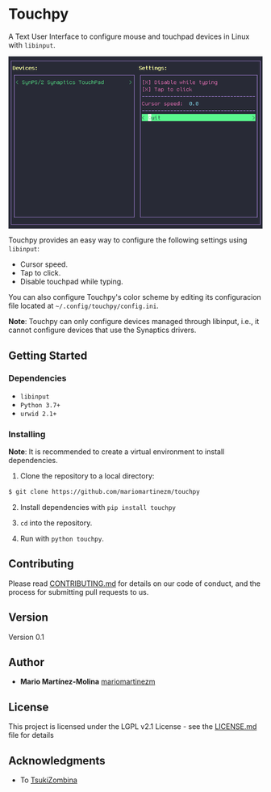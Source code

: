 # Touchpy

A Text User Interface to configure mouse and touchpad devices in Linux with `libinput`.

<img src="images/touchpy.png" alt="img" align="center">

Touchpy provides an easy way to configure the following settings using `libinput`:

  * Cursor speed.
  * Tap to click.
  * Disable touchpad while typing.

You can also configure Touchpy's color scheme by editing its configuracion file located at  `~/.config/touchpy/config.ini`.

**Note**: Touchpy can only configure devices managed through libinput, i.e., it cannot configure devices that use the Synaptics drivers.

## Getting Started

### Dependencies

  * `libinput`
  * `Python 3.7+`
  * `urwid 2.1+`

### Installing

  **Note**: It is recommended to create a virtual environment to install dependencies.

  1. Clone the repository to a local directory:
```sh
$ git clone https://github.com/mariomartinezm/touchpy
```

  2. Install dependencies with `pip install touchpy`

  3. `cd` into the repository.

  4. Run with `python touchpy`.

## Contributing

Please read [CONTRIBUTING.md](https://gist.github.com/PurpleBooth/b24679402957c63ec426) for details on our code of conduct, and the process for submitting pull requests to us.

## Version

Version 0.1 

## Author

* **Mario Martínez-Molina** [mariomartinezm](https://github.com/mariomartinezm)

## License

This project is licensed under the LGPL v2.1 License - see the [LICENSE.md](LICENSE.md) file for details

## Acknowledgments

* To [TsukiZombina](https://github.com/TsukiZombina)
